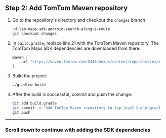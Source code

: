 ## Step 2: Add TomTom Maven repository

1. Go to the repository's directory and checkout the `changes` branch
    ```bash
    cd lab-maps-sdk-android-search-along-a-route
    git checkout changes
    ```
1. In `build.gradle`, replace line 21 with the TomTom Maven repository. The TomTom Maps SDK dependencies are downloaded from there:
    ```gradle
    maven {
        url "https://maven.tomtom.com:8443/nexus/content/repositories/releases/"
    }
    ```
1. Build the project:
    ```bash
    ./gradlew build
    ```
1. After the build is successful, commit and push the change:
    ```bash
    git add build.gradle
    git commit -m "Add TomTom Maven repository to top-level build.gradle"
    git push
    ```

<hr>

<h3>Scroll down to continue with adding the SDK dependencies</h3>
